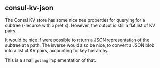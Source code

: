 ## consul-kv-json

The Consul KV store has some nice tree properties for querying for a subtree (-recurse with a prefix). However, the output is still a flat list of KV pairs.

It would be nice if were possible to return a JSON representation of the subtree at a path. The inverse would also be nice, to convert a JSON blob into a list of KV pairs, accounting for key hierarchy.

This is a small `golang` implementation of that.